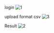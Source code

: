 login
![1](https://user-images.githubusercontent.com/6959326/82225841-e912a200-994f-11ea-84c5-2ac7391de304.png)


upload format csv
![3](https://user-images.githubusercontent.com/6959326/82226145-545c7400-9950-11ea-9bb0-101e65a7998b.png)


Result
![2](https://user-images.githubusercontent.com/6959326/82225854-ec0d9280-994f-11ea-95a6-f04083bbc76b.png)

